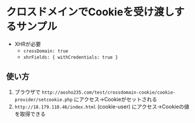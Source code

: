 # クロスドメインでCookieを受け渡しするサンプル

- XHRが必要
    - `crossDomain: true`
    - `xhrFields: { withCredentials: true }`

## 使い方

1. ブラウザで `http://aosho235.com/test/crossdomain-cookie/cookie-provider/setcookie.php` にアクセス→Cookieがセットされる
2. `http://18.179.118.46/index.html` (cookie-user) にアクセス→Cookieの値を取得できる
